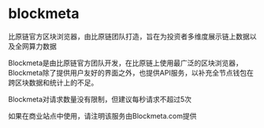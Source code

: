 # blockmeta


比原链官方区块浏览器，由比原链团队打造，旨在为投资者多维度展示链上数据以及全网算力数据

Blockmeta是由比原链官方团队开发，在比原链上使用最广泛的区块浏览器，Blockmeta除了提供用户友好的界面之外，也提供API服务，以补充全节点钱包在跨区块数据和统计上的不足。

Blockmeta对请求数量没有限制，但建议每秒请求不超过5次

如果在商业站点中使用，请注明该服务由Blockmeta.com提供
